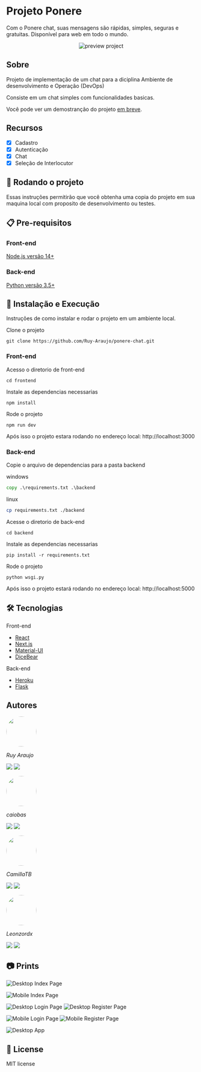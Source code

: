 # Projeto Ponere

Com o Ponere chat, suas mensagens são rápidas, simples, seguras e gratuitas. Disponível para web em todo o mundo.

<p align="center">
<img src="./media/banner.png" alt="preview project" border="0">
</p>

## Sobre

Projeto de implementação de um chat para a diciplina Ambiente de desenvolvimento e Operação (DevOps)

Consiste em um chat simples com funcionalidades basicas.

Você pode ver um demostranção do projeto [em breve]().

## Recursos

- [X] Cadastro
- [X] Autenticação
- [X] Chat
- [X] Seleção de Interlocutor

## 🚀 Rodando o projeto

Essas instruções permitirão que você obtenha uma copia do projeto em sua maquina local com proposito de desenvolvimento ou testes.

## 📋 Pre-requisitos

### Front-end

[Node.js versão 14+](https://nodejs.org/pt-br/download/)

### Back-end

[Python versão 3.5+](https://www.python.org/downloads/)


## 🔧 Instalação e Execução

Instruções de como instalar e rodar o projeto em um ambiente local.

Clone o projeto
```
git clone https://github.com/Ruy-Araujo/ponere-chat.git
```

### Front-end

Acesso o diretorio de front-end
```console
cd frontend
```

Instale as dependencias necessarias 
```console
npm install
```

Rode o projeto
```console
npm run dev
```

Após isso o projeto estara rodando no endereço local: http://localhost:3000


### Back-end

Copie o arquivo de dependencias para a pasta backend

windows
```cmd
copy .\requirements.txt .\backend
```
linux
```sh
cp requirements.txt ./backend
```

Acesse o diretorio de back-end
```console
cd backend
```

Instale as dependencias necessarias
```console
pip install -r requirements.txt
```

Rode o projeto
```console
python wsgi.py
```

Após isso o projeto estará rodando no endereço local: http://localhost:5000

## 🛠️ Tecnologias

Front-end
- [React](https://pt-br.reactjs.org/)
- [Next.js](https://nextjs.org/)
- [Material-UI](https://material-ui.com/pt/)
- [DiceBear](https://avatars.dicebear.com/)

Back-end
- [Heroku](https://www.heroku.com/)
- [Flask](https://flask.palletsprojects.com/en/2.0.x/)

## Autores

[<img src="https://avatars.githubusercontent.com/u/53796141?v=4" width="80px" style="border-radius:50%"/>](https://github.com/Ruy-Araujo)

_Ruy Araujo_

[<img src="https://img.shields.io/badge/LinkedIn-0077B5?style=for-the-badge&logo=linkedin&logoColor=white"/>](https://www.linkedin.com/in/ruy-araujo/)
[<img src="https://img.shields.io/badge/GitHub-100000?style=for-the-badge&logo=github&logoColor=white"/>](https://github.com/Ruy-Araujo)

[<img src="https://avatars.githubusercontent.com/u/32309203?v=4" width="80px" style="border-radius:50%"/>](https://github.com/caiobas)

_caiobas_

[<img src="https://img.shields.io/badge/LinkedIn-0077B5?style=for-the-badge&logo=linkedin&logoColor=white"/>]()
[<img src="https://img.shields.io/badge/GitHub-100000?style=for-the-badge&logo=github&logoColor=white"/>](https://github.com/caiobas)

[<img src="https://avatars.githubusercontent.com/u/90728045?v=4" width="80px" style="border-radius:50%"/>](https://github.com/CamillaTB)

_CamillaTB_

[<img src="https://img.shields.io/badge/LinkedIn-0077B5?style=for-the-badge&logo=linkedin&logoColor=white"/>]()
[<img src="https://img.shields.io/badge/GitHub-100000?style=for-the-badge&logo=github&logoColor=white"/>](https://github.com/CamillaTB)

[<img src="https://avatars.githubusercontent.com/u/87281978?v=4" width="80px" style="border-radius:50%"/>](https://github.com/Leonzordx)

_Leonzordx_

[<img src="https://img.shields.io/badge/LinkedIn-0077B5?style=for-the-badge&logo=linkedin&logoColor=white"/>]()
[<img src="https://img.shields.io/badge/GitHub-100000?style=for-the-badge&logo=github&logoColor=white"/>](https://github.com/Leonzordx)

## 📷 Prints

![Desktop Index Page](./media/IndexPage.jpg)

![Mobile Index Page](./media/mobile_index.png)

![Desktop Login Page](./media/desktop_Login.png)
![Desktop Register Page](./media/desktop_Cadastro.png)

![Mobile Login Page](./media/mobile_Login.png)
![Mobile Register Page](./media/mobile_Cadastro.png)

![Desktop App](./media/desktop_App.png)


## 📄 License

MIT license

